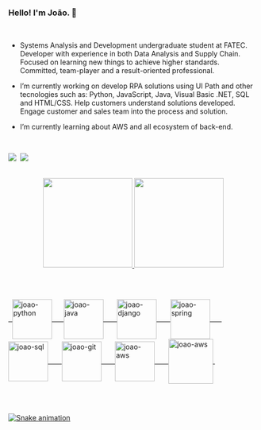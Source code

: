 ### Hello! I'm João. 🤖

<br>

- Systems Analysis and Development undergraduate student at FATEC. Developer with experience in both Data Analysis and Supply Chain. Focused on learning new things to achieve higher standards. Committed, team-player and a result-oriented professional.

- I’m currently working on develop RPA solutions using UI Path and other tecnologies such as: Python, JavaScript, Java, Visual Basic .NET, SQL and HTML/CSS. Help customers understand solutions developed. Engage customer and sales team into the process and solution.

- I’m currently learning about AWS and all ecosystem of back-end.

<div style="display: inline_block"><br>
     
<a href = "mailto:peerezjoao1@gmail.com"><img src="https://img.shields.io/badge/-Gmail-%23333?style=for-the-badge&logo=gmail&logoColor=white" target="_blank"></a>&nbsp;
  <a href="https://www.linkedin.com/in/joaovitorperez/" target="_blank"><img src="https://img.shields.io/badge/-LinkedIn-%230077B5?style=for-the-badge&logo=linkedin&logoColor=white" target="_blank"></a>&nbsp;
 
</div>


<br>

<div align="center">
  <a href="https://github.com/peerezjoao">
  <img height="180em" src="https://github-readme-stats.vercel.app/api?username=peerezjoao&show_icons=true&theme=blueberry&include_all_commits=true&count_private=true"/>
  <img height="180em" src="https://github-readme-stats.vercel.app/api/top-langs/?username=peerezjoao&layout=compact&langs_count=7&theme=blueberry"/>
</div>

##
  
<div
  style="display: inline_block"><br>
  

  &nbsp;&nbsp;<img align="center" alt="joao-python" height="80" width="80" src="https://cdn.jsdelivr.net/gh/devicons/devicon/icons/python/python-original.svg">&nbsp;&nbsp;&nbsp;&nbsp;&nbsp;
  <img align="center" alt="joao-java" height="80" width="80" src="https://cdn.jsdelivr.net/gh/devicons/devicon/icons/java/java-original-wordmark.svg">&nbsp;&nbsp;&nbsp;&nbsp;&nbsp;&nbsp;
  <img align="center" alt="joao-django" height="80" width="80" src="https://cdn.jsdelivr.net/gh/devicons/devicon/icons/django/django-plain-wordmark.svg">&nbsp;&nbsp;&nbsp;&nbsp;&nbsp;&nbsp;
  <img align="center" alt="joao-spring" height="80" width="80" src="https://cdn.jsdelivr.net/gh/devicons/devicon/icons/spring/spring-original-wordmark.svg">&nbsp;&nbsp;&nbsp;&nbsp;&nbsp;&nbsp;
  <img align="center" alt="joao-sql" height="80" width="80" src="https://cdn.jsdelivr.net/gh/devicons/devicon/icons/postgresql/postgresql-original-wordmark.svg">&nbsp;&nbsp;&nbsp;&nbsp;&nbsp;&nbsp;
  <img align="center" alt="joao-git" height="80" width="80" src="https://cdn.jsdelivr.net/gh/devicons/devicon/icons/git/git-plain-wordmark.svg">&nbsp;&nbsp;&nbsp;&nbsp;&nbsp;&nbsp;
  <img align="center" alt="joao-aws" height="80" width="80" src="https://cdn.jsdelivr.net/gh/devicons/devicon/icons/docker/docker-original-wordmark.svg">&nbsp;&nbsp;&nbsp;&nbsp;&nbsp;&nbsp;
  <img align="center" alt="joao-aws" height="90" width="90" src="https://cdn.jsdelivr.net/gh/devicons/devicon/icons/amazonwebservices/amazonwebservices-original-wordmark.svg">&nbsp;
  
  

  
</div>

<br>

##

<div> 
 
  ![Snake animation](https://github.com/peerezjoao/peerezjoao/blob/output/github-contribution-grid-snake.svg)
  
</div>

<br>



